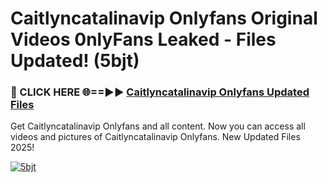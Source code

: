 # Caitlyncatalinavip Onlyfans Original Videos 0nlyFans Leaked - Files Updated! (5bjt)

<h3>🔴 CLICK HERE 🌐==►► <a href="https://tinyurl.com/ehrbuxhb" rel="nofollow">Caitlyncatalinavip Onlyfans Updated Files</a></h3>

Get Caitlyncatalinavip Onlyfans and all content. Now you can access all videos and pictures of Caitlyncatalinavip Onlyfans. New Updated Files 2025!

[![5bjt](https://i.imgur.com/lVYEuWS.gif)](https://tinyurl.com/ehrbuxhb)
